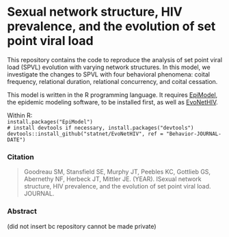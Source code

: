 # Sexual network structure, HIV prevalence, and the evolution of set point viral load

This repository contains the code to reproduce the analysis of set point viral load (SPVL) evolution with varying network structures.  In this model, we investigate the changes to SPVL with four behavioral phenomena: coital frequency, relational duration, relational concurrency, and coital cessation.     

This model is written in the R programming language.  It requires [EpiModel](http://www.epimodel.org), the epidemic modeling software, to be installed first, as well as [EvoNetHIV](https://github.com/EvoNetHIV).      

Within R:     
`install.packages("EpiModel")`      
`# install devtools if necessary, install.packages("devtools")`     
`devtools::install_github("statnet/EvoNetHIV", ref = "Behavior-JOURNAL-DATE")`   

### Citation
> Goodreau SM, Stansfield SE, Murphy JT, Peebles KC, Gottlieb GS, Abernethy NF, Herbeck JT, Mittler JE. (YEAR). ISexual network structure, HIV prevalence, and the evolution of set point viral load. JOURNAL.

### Abstract
(did not insert bc repository cannot be made private)
